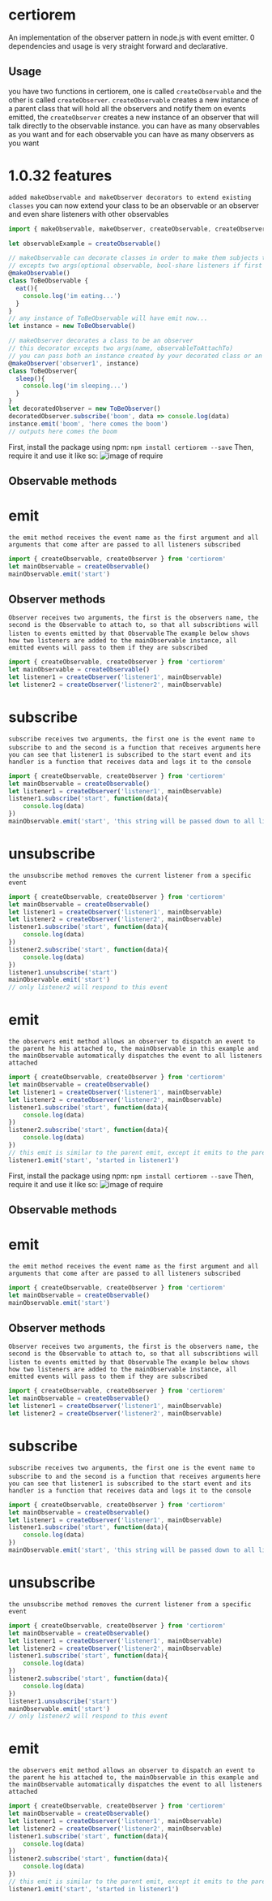 # certiorem
An implementation of the observer pattern in node.js with event emitter.
0 dependencies and usage is very straight forward and declarative.
## Usage
you have two functions in certiorem, one is called `createObservable` and the other is called `createObserver`.
`createObservable` creates a new instance of a parent class that will hold all the observers and notify them on events emitted, the `createObserver` creates a new instance of an observer that will talk directly to the observable instance.
you can have as many observables as you want and for each observable you can have as many observers as you want

# 1.0.32 features
`added makeObservable and makeObserver decorators to extend existing classes`
you can now extend your class to be an observable or an observer and even share listeners with other observables
```javascript
import { makeObservable, makeObserver, createObservable, createObserver } from 'certiorem'

let observableExample = createObservable()

// makeObservable can decorate classes in order to make them subjects that observers can subscribe to
// excepts two args(optional observable, bool-share listeners if first arg passed)
@makeObservable()
class ToBeObservable {
  eat(){
    console.log('im eating...')
  }
}
// any instance of ToBeObservable will have emit now...
let instance = new ToBeObservable()

// makeObserver decorates a class to be an observer
// this decorator excepts two args(name, observableToAttachTo)
// you can pass both an instance created by your decorated class or an instance created by the createObservable func
@makeObserver('observer1', instance)
class ToBeObserver{
  sleep(){
    console.log('im sleeping...')
  }
}
let decoratedObserver = new ToBeObserver()
decoratedObserver.subscribe('boom', data => console.log(data)
instance.emit('boom', 'here comes the boom')
// outputs here comes the boom
```

First, install the package using npm:
`npm install certiorem --save`
Then, require it and use it like so:
![image of require](http://i.imgur.com/aWrEgJW.png)
## Observable methods
# emit
`the emit method receives the event name as the first argument and all arguments that come after are passed to all listeners subscribed`
```javascript
import { createObservable, createObserver } from 'certiorem'
let mainObservable = createObservable()
mainObservable.emit('start')
```
## Observer methods
`Observer receives two arguments, the first is the observers name, the second is the Observable to attach to, so that all subscribtions will listen to events emitted by that Observable`
`The example below shows how two listeners are added to the mainObservable instance, all emitted events will pass to them if they are subscribed`
```javascript
import { createObservable, createObserver } from 'certiorem'
let mainObservable = createObservable()
let listener1 = createObserver('listener1', mainObservable)
let listener2 = createObserver('listener2', mainObservable)
```
# subscribe
`subscribe receives two arguments, the first one is the event name to subscribe to and the second is a function that receives arguments`
`here you can see that listener1 is subscribed to the start event and its handler is a function that receives data and logs it to the console`
```javascript
import { createObservable, createObserver } from 'certiorem'
let mainObservable = createObservable()
let listener1 = createObserver('listener1', mainObservable)
listener1.subscribe('start', function(data){
    console.log(data)
})
mainObservable.emit('start', 'this string will be passed down to all listeners of the start event')
```
# unsubscribe
`the unsubscribe method removes the current listener from a specific event`
```javascript
import { createObservable, createObserver } from 'certiorem'
let mainObservable = createObservable()
let listener1 = createObserver('listener1', mainObservable)
let listener2 = createObserver('listener2', mainObservable)
listener1.subscribe('start', function(data){
    console.log(data)
})
listener2.subscribe('start', function(data){
    console.log(data)
})
listener1.unsubscribe('start')
mainObservable.emit('start')
// only listener2 will respond to this event
```
# emit
`the observers emit method allows an observer to dispatch an event to the parent he his attached to, the mainObservable in this example and the mainObservable automatically dispatches the event to all listeners attached`
```javascript
import { createObservable, createObserver } from 'certiorem'
let mainObservable = createObservable()
let listener1 = createObserver('listener1', mainObservable)
let listener2 = createObserver('listener2', mainObservable)
listener1.subscribe('start', function(data){
    console.log(data)
})
listener2.subscribe('start', function(data){
    console.log(data)
})
// this emit is similar to the parent emit, except it emits to the parent, and the parent automatically emits the event to all listeners
listener1.emit('start', 'started in listener1')
```


First, install the package using npm:
`npm install certiorem --save`
Then, require it and use it like so:
![image of require](http://i.imgur.com/aWrEgJW.png)
## Observable methods
# emit
`the emit method receives the event name as the first argument and all arguments that come after are passed to all listeners subscribed`
```javascript
import { createObservable, createObserver } from 'certiorem'
let mainObservable = createObservable()
mainObservable.emit('start')
```
## Observer methods
`Observer receives two arguments, the first is the observers name, the second is the Observable to attach to, so that all subscribtions will listen to events emitted by that Observable`
`The example below shows how two listeners are added to the mainObservable instance, all emitted events will pass to them if they are subscribed`
```javascript
import { createObservable, createObserver } from 'certiorem'
let mainObservable = createObservable()
let listener1 = createObserver('listener1', mainObservable)
let listener2 = createObserver('listener2', mainObservable)
```
# subscribe
`subscribe receives two arguments, the first one is the event name to subscribe to and the second is a function that receives arguments`
`here you can see that listener1 is subscribed to the start event and its handler is a function that receives data and logs it to the console`
```javascript
import { createObservable, createObserver } from 'certiorem'
let mainObservable = createObservable()
let listener1 = createObserver('listener1', mainObservable)
listener1.subscribe('start', function(data){
    console.log(data)
})
mainObservable.emit('start', 'this string will be passed down to all listeners of the start event')
```
# unsubscribe
`the unsubscribe method removes the current listener from a specific event`
```javascript
import { createObservable, createObserver } from 'certiorem'
let mainObservable = createObservable()
let listener1 = createObserver('listener1', mainObservable)
let listener2 = createObserver('listener2', mainObservable)
listener1.subscribe('start', function(data){
    console.log(data)
})
listener2.subscribe('start', function(data){
    console.log(data)
})
listener1.unsubscribe('start')
mainObservable.emit('start')
// only listener2 will respond to this event
```
# emit
`the observers emit method allows an observer to dispatch an event to the parent he his attached to, the mainObservable in this example and the mainObservable automatically dispatches the event to all listeners attached`
```javascript
import { createObservable, createObserver } from 'certiorem'
let mainObservable = createObservable()
let listener1 = createObserver('listener1', mainObservable)
let listener2 = createObserver('listener2', mainObservable)
listener1.subscribe('start', function(data){
    console.log(data)
})
listener2.subscribe('start', function(data){
    console.log(data)
})
// this emit is similar to the parent emit, except it emits to the parent, and the parent automatically emits the event to all listeners
listener1.emit('start', 'started in listener1')
```

